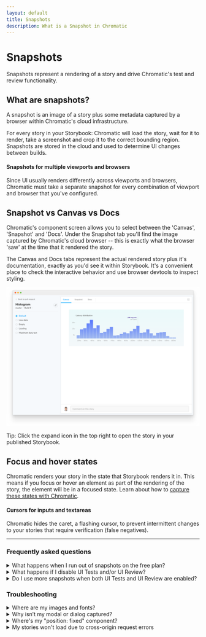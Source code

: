 ```yaml
---
layout: default
title: Snapshots
description: What is a Snapshot in Chromatic
---
```


# Snapshots

Snapshots represent a rendering of a story and drive Chromatic's test and review functionality.

## What are snapshots?

A snapshot is an image of a story plus some metadata captured by a browser within Chromatic's cloud infrastructure.

For every story in your Storybook: Chromatic will load the story, wait for it to render, take a screenshot and crop it to the correct bounding region. Snapshots are stored in the cloud and used to determine UI changes between builds.

#### Snapshots for multiple viewports and browsers

Since UI usually renders differently across viewports and browsers, Chromatic must take a separate snapshot for every combination of viewport and browser that you've configured.

## Snapshot vs Canvas vs Docs

Chromatic's component screen allows you to select between the 'Canvas', 'Snapshot' and 'Docs'. Under the Snapshot tab you'll find the image captured by Chromatic's cloud browser -- this is exactly what the browser 'saw' at the time that it rendered the story.

The Canvas and Docs tabs represent the actual rendered story plus it's documentation, exactly as you'd see it within Storybook. It's a convenient place to check the interactive behavior and use browser devtools to inspect styling.

![Component screen](/img/component.png)

<div class="aside">Tip: Click the expand icon in the top right to open the story in your published Storybook.</div>

## Focus and hover states

Chromatic renders your story in the state that Storybook renders it in. This means if you focus or hover an element as part of the rendering of the story, the element will be in a focused state. Learn about how to [capture these states with Chromatic](hoverfocus).

#### Cursors for inputs and textareas

Chromatic hides the caret, a flashing cursor, to prevent intermittent changes to your stories that require verification (false negatives).

---

### Frequently asked questions

<details>
<summary>What happens when I run out of snapshots on the free plan?</summary>
Free plans come with 5000 snapshots per month. Once free snapshots are exhausted, testing & review will become paused until the next month at which time Chromatic will again begin taking snapshots and functionality will automatically resume. Upgrading to a paid plan will immediately unpause testing & review.

Chromatic will compare snapshots to the last build with snapshots, so if snapshots were paused you may be surprised to find new comparisons made against baselines which appear out of date.

</details>

<details>
<summary>What happens if I disable UI Tests and/or UI Review?</summary>

As long as either the testing or review features are enabled, Chromatic will continue taking snapshots. With both disabled, Chromatic will stop taking snapshots and all other features of the platform (such as publishing) will continue without limits.

</details>

<details>
<summary>Do I use more snapshots when both UI Tests and UI Review are enabled?</summary>

No. Snapshots taken for one workflow are reused for the other. You don't get charged twice.

</details>

### Troubleshooting

<details>
<summary>Where are my images and fonts?</summary>

Make sure your resource hosts are reliably fast. When possible serve resources staticly via Storybook or use a dedicated service. Learn more about [resource loading in Chromatic](resource-loading).

If your resources are behind a firewall, whitelist our domain so we can load your resources.

</details>

<details>
<summary>Why isn’t my modal or dialog captured? </summary>

If you use an “animateIn” effect set [delay](delay) to ensure we snapshot when the animation completes.

If your component infers its dimensions from the layout of the surrounding DOM elements (e.g., it's a modal that uses `position:fixed`), you'll need to set the height of that component's stories using a decorator.

```js
import MyComponent from './MyComponent'

export default {
  component: MyComponent,
  decorators: [
    storyFn => (
      {% raw %}<div style={{ width: '1200px', height: '800px' }}>{% endraw %}
        This is a decorator for modals and such {storyFn()}
      </div>
    ),
  ],
}

export const StoryWithDimensions = () => <MyComponent/>
```

</details>

<details>
<summary>Where's my "position: fixed" component?</summary>

Fixed position elements may depend on viewport size but not have dimensions themselves. Wrap your component in an element whose height and width are defined.

</details>

<details>
<summary>My stories won't load due to cross-origin request errors</summary>

Most likely you are calling into `window.parent` somewhere in your code. As we serve your Storybook preview iframe inside our www.chromatic.com domain this leads to a x-origin error as your code doesn't have access to our frame (with good reason!). Generally speaking it is a good idea to wrap calls like that in a `try { } catch` in case the code is running in a context where that's not possible (e.g Chromatic).

</details>
